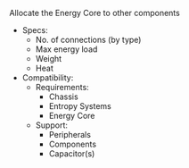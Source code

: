 Allocate the Energy Core to other components
- Specs:
	- No. of connections (by type)
	- Max energy load
	- Weight
	- Heat
- Compatibility:
	- Requirements:
		- Chassis
		- Entropy Systems
		- Energy Core
	- Support:
		- Peripherals
		- Components
		- Capacitor(s)